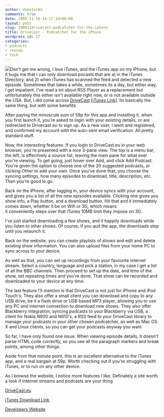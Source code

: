 ```yaml
---
author: domster83
comments: true
date: 2009-11-18 14:17:14+00:00
layout: post
slug: 200911drivecast-podcatcher-for-the-iphone
title: DriveCast - Podcatcher for the iPhone
wordpress_id: 57
categories:
- podcasts
- review
- tech
---
```


![](http://blog.drivecast.eu/en/files/2009/07/bg_phone.png)Don't get me wrong, I love iTunes, and the iTunes app on my iPhone, but it bugs me that I can only download pocasts that are a) in the iTunes Directory, and 2) when iTunes has scanned the feed and detected a new episode. Sometimes that takes a while, sometimes its a day, but either way, I get impatient.
I've read a lot about RSS Player as a replacement but unfortunately this either isn't available right now, or is not available outside the USA. But, I did come across [DriveCast](http://drivecast.eu) [[iTunes Link](http://itunes.apple.com/WebObjects/MZStore.woa/wa/viewSoftware?id=322969074&mt=8)]. Its basically the same thing, but with some benefits.




After paying the minuscule sum of 59p for this app and installing it, when you first launch it, you're asked to login with your existing details, or are redirected to Drivecast.eu to sign up. As a new user, I went and registered, and confirmed my account with the auto-sent email verification. All pretty standard stuff.




Now, the interesting features. If you login to DriveCast.eu in your web browser, you're presented with a nice 3-pane view. The top is a menu bar, the left, is effectively a source list, leaving the main pane for what ever you're viewing. To get going, just hover over Add, and click Add Podcast. You're given the option to choose one of the 20 suggested podcasts, or clicking Other to add your own. Once you've done that, you choose the syncing settings, how many episodes to download, title, description, etc. Then you're good to go.




Back on the iPhone, after logging in, your device syncs with your account, and gives you a list of all the new episodes available. Clicking one gives you show info, a Play button, and a download button. Hit that and it immediately comes down, whether it be on Wifi or 3G, which means it conveniently steps over that iTunes 10MB limit they impose on 3G.




I've just started downloading a few shows, and it happily downloads while you listen to other shows. Of course, if you quit the app, the downloads stop until you relaunch it.




Back on the website, you can create playlists of shows and edit and delete existing show information. You can also upload files from your home PC to sync across to your device.




As well as that, you can set up recordings from your favourite internet stream. Select a country, language and pick a station, in my case I get a list of all the BBC channels. Then proceed to set up the date, and time of the show, set repeating times and you're done. That show can be recorded and downloaded to your device at any time.




The last feature I'll mention is that DriveCast is not just for iPhone and iPod Touch's. They also offer a small client you can download and copy to any USB drive, be it a flash drive or USB based MP3 player, allowing you to use any PC and internet connection to download new shows. They also offer Blackberry integration, syncing podcasts to your Blackberry via USB, a client for Nokia N800 and N810's, a RSS feed to your DriveCast library to manage your podcasts in your other chosen podcatcher, as well as Mac OS X and Linux clients, so you can get your podcasts anyway you want




So far, I have only found one issue. When viewing episode details, it doesn't parse HTML code correctly, so you see all the paragraph markers and break points, among other things.




Aside from that minute point, this is an excellent alternative to the iTunes app, and a real bargain at 59p. Worth checking out if you're struggling with iTunes, or to run on any other device.




As I browse the website, I notice more features I like. Definately a site worth a look if internet streams and podcasts are your thing




[DriveCast.eu](http://DriveCast.eu)




[iTunes Download Link](http://itunes.apple.com/WebObjects/MZStore.woa/wa/viewSoftware?id=322969074&mt=8)




[Developers Website](http://www.emanuelefornaro.it/iphone/drivecast/index.en.html)
